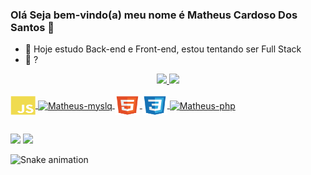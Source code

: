 ### Olá Seja bem-vindo(a) meu nome é Matheus Cardoso Dos Santos 👋

- 🔭 Hoje estudo Back-end e Front-end, estou tentando ser Full Stack
- 🌱 ?

<div align="center">
  <a href="https://github.com/zMatheuZinho561">
  <img height="180em" src="https://github-readme-stats.vercel.app/api?username=zMatheuZinho561&show_icons=true&theme=dark&include_all_commits=true&count_private=true"/>
  <img height="180em" src="https://github-readme-stats.vercel.app/api/top-langs/?username=zMatheuZinho561&layout=compact&langs_count=7&theme=dark"/>
</div>
<div style="display: inline_block"><br>
  <img align="center" alt="Matheus-Js" height="30" width="40" src="https://raw.githubusercontent.com/devicons/devicon/master/icons/javascript/javascript-plain.svg">
  <img align="center" alt="Matheus-myslq" height="60" width="60" src="https://cdn.jsdelivr.net/gh/devicons/devicon/icons/mysql/mysql-original-wordmark.svg" />
  <img align="center" alt="Matheus-HTML" height="30" width="40" src="https://raw.githubusercontent.com/devicons/devicon/master/icons/html5/html5-original.svg">
  <img align="center" alt="Matheus-CSS" height="30" width="40" src="https://raw.githubusercontent.com/devicons/devicon/master/icons/css3/css3-original.svg">
  <img align="center" alt="Matheus-php" height="40" width="50" src="https://cdn.jsdelivr.net/gh/devicons/devicon/icons/php/php-original.svg" />
  
</div>
  
  ##
 
<div> 
  <a href="https://www.instagram.com/ymatheuzinho/" target="_blank"><img src="https://img.shields.io/badge/-Instagram-%23E4405F?style=for-the-badge&logo=instagram&logoColor=white" target="_blank"></a>
  <a href="https://www.linkedin.com/in/matheus-cardoso-dos-santos-4332b1211/" target="_blank"><img src="https://img.shields.io/badge/-LinkedIn-%230077B5?style=for-the-badge&logo=linkedin&logoColor=white" target="_blank"></a> 
 
  ![Snake animation](https://github.com/zMatheuZinho561/zMatheuZinho561/blob/output/github-contribution-grid-snake.svg)
 
 
</div>
